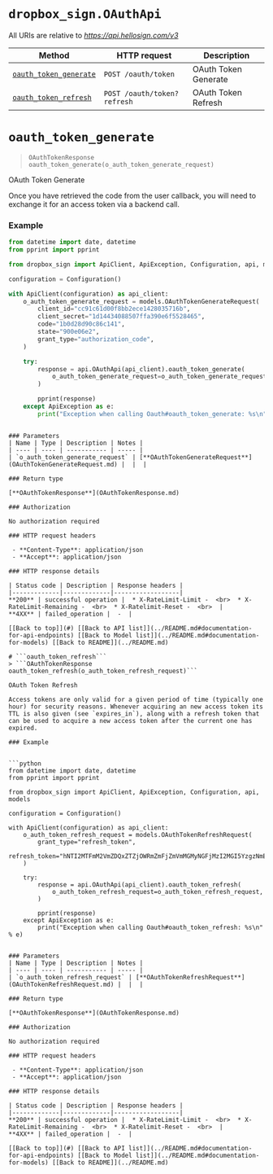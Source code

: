 # ```dropbox_sign.OAuthApi```

All URIs are relative to *https://api.hellosign.com/v3*

Method | HTTP request | Description
------------- | ------------- | -------------
|[```oauth_token_generate```](OAuthApi.md#oauth_token_generate) | ```POST /oauth/token``` | OAuth Token Generate|
|[```oauth_token_refresh```](OAuthApi.md#oauth_token_refresh) | ```POST /oauth/token?refresh``` | OAuth Token Refresh|


# ```oauth_token_generate```
> ```OAuthTokenResponse oauth_token_generate(o_auth_token_generate_request)```

OAuth Token Generate

Once you have retrieved the code from the user callback, you will need to exchange it for an access token via a backend call.

### Example


```python
from datetime import date, datetime
from pprint import pprint

from dropbox_sign import ApiClient, ApiException, Configuration, api, models

configuration = Configuration()

with ApiClient(configuration) as api_client:
    o_auth_token_generate_request = models.OAuthTokenGenerateRequest(
        client_id="cc91c61d00f8bb2ece1428035716b",
        client_secret="1d14434088507ffa390e6f5528465",
        code="1b0d28d90c86c141",
        state="900e06e2",
        grant_type="authorization_code",
    )

    try:
        response = api.OAuthApi(api_client).oauth_token_generate(
            o_auth_token_generate_request=o_auth_token_generate_request,
        )

        pprint(response)
    except ApiException as e:
        print("Exception when calling Oauth#oauth_token_generate: %s\n" % e)

```
```

### Parameters
| Name | Type | Description | Notes |
| ---- | ---- | ----------- | ----- |
| `o_auth_token_generate_request` | [**OAuthTokenGenerateRequest**](OAuthTokenGenerateRequest.md) |  |  |

### Return type

[**OAuthTokenResponse**](OAuthTokenResponse.md)

### Authorization

No authorization required

### HTTP request headers

 - **Content-Type**: application/json
 - **Accept**: application/json

### HTTP response details

| Status code | Description | Response headers |
|-------------|-------------|------------------|
**200** | successful operation |  * X-RateLimit-Limit -  <br>  * X-RateLimit-Remaining -  <br>  * X-Ratelimit-Reset -  <br>  |
**4XX** | failed_operation |  -  |

[[Back to top]](#) [[Back to API list]](../README.md#documentation-for-api-endpoints) [[Back to Model list]](../README.md#documentation-for-models) [[Back to README]](../README.md)

# ```oauth_token_refresh```
> ```OAuthTokenResponse oauth_token_refresh(o_auth_token_refresh_request)```

OAuth Token Refresh

Access tokens are only valid for a given period of time (typically one hour) for security reasons. Whenever acquiring an new access token its TTL is also given (see `expires_in`), along with a refresh token that can be used to acquire a new access token after the current one has expired.

### Example


```python
from datetime import date, datetime
from pprint import pprint

from dropbox_sign import ApiClient, ApiException, Configuration, api, models

configuration = Configuration()

with ApiClient(configuration) as api_client:
    o_auth_token_refresh_request = models.OAuthTokenRefreshRequest(
        grant_type="refresh_token",
        refresh_token="hNTI2MTFmM2VmZDQxZTZjOWRmZmFjZmVmMGMyNGFjMzI2MGI5YzgzNmE3",
    )

    try:
        response = api.OAuthApi(api_client).oauth_token_refresh(
            o_auth_token_refresh_request=o_auth_token_refresh_request,
        )

        pprint(response)
    except ApiException as e:
        print("Exception when calling Oauth#oauth_token_refresh: %s\n" % e)

```
```

### Parameters
| Name | Type | Description | Notes |
| ---- | ---- | ----------- | ----- |
| `o_auth_token_refresh_request` | [**OAuthTokenRefreshRequest**](OAuthTokenRefreshRequest.md) |  |  |

### Return type

[**OAuthTokenResponse**](OAuthTokenResponse.md)

### Authorization

No authorization required

### HTTP request headers

 - **Content-Type**: application/json
 - **Accept**: application/json

### HTTP response details

| Status code | Description | Response headers |
|-------------|-------------|------------------|
**200** | successful operation |  * X-RateLimit-Limit -  <br>  * X-RateLimit-Remaining -  <br>  * X-Ratelimit-Reset -  <br>  |
**4XX** | failed_operation |  -  |

[[Back to top]](#) [[Back to API list]](../README.md#documentation-for-api-endpoints) [[Back to Model list]](../README.md#documentation-for-models) [[Back to README]](../README.md)

